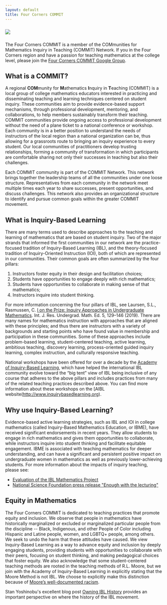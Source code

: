 ```yaml
---
layout: default
title: Four Corners COMMIT
---
```


<img src="{{ site.baseurl }}/images/COMMITlogo.jpg" class="img-responsive img-rounded" img style="margin-bottom: 10px; margin-top: 10px" style="width:100%"/>

<!-- <div class="row">
<div class="col-md-2 col-lg-2">
</div>
<div class="col-xs-12 col-sm-12 col-md-8 col-lg-8">
<div class="alert alert-info" role="alert">
<i class="fas fa-peace fa-lg"></i>&nbsp; This page is under construction!
</div>
</div>
<div class="col-md-2 col-lg-2"></div>
</div> -->
<br>

The Four Corners COMMIT is a member of the COMmunities for Mathematics Inquiry in Teaching (COMMIT) Network. If you in the Four Corners region and have a passion for teaching mathematics at the college level, please join the [Four Corners COMMIT Google Group](https://groups.google.com/g/4cornerscommit).

## What is a COMMIT?
A regional **COM**munity for **M**athematics **I**nquiry in **T**eaching (COMMIT) is a local group of college mathematics educators interested in practicing and disseminating teaching and learning techniques centered on student inquiry. These communities aim to provide evidence-based support mechanisms, through professional development, mentoring, and collaborations, to help members sustainably transform their teaching. COMMIT communities provide ongoing access to professional development without the need of a plane ticket to a national conference or workshop. Each community is in a better position to understand the needs of instructors of the local region than a national organization can be, thus allowing for a grassroots route to bringing an inquiry experience to every student. Our local communities of practitioners develop trusting relationships, forming a community of transformation in which participants are comfortable sharing not only their successes in teaching but also their challenges.

Each COMMIT community is part of the COMMIT Network. This network brings together the leadership teams of all the communities under one loose structure. Representatives from each community in the network meet multiple times each year to share successes, present opportunities, and discuss challenges. This network also provides an organizational structure to identify and pursue common goals within the greater COMMIT movement.

## What is Inquiry-Based Learning
There are many terms used to describe approaches to the teaching and learning of mathematics that are based on student inquiry. Two of the major strands that informed the first communities in our network are the practice-focused tradition of Inquiry-Based Learning (IBL), and the theory-focused tradition of Inquiry-Oriented Instruction (IOI), both of which are represented in our communities. Their common goals are often summarized by the four pillars:

1. Instructors foster equity in their design and facilitation choices;
2. Students have opportunities to engage deeply with rich mathematics;
3. Students have opportunities to collaborate in making sense of that mathematics;
4. Instructors inquire into student thinking.

For more information concerning the four pillars of IBL, see Laursen, S.L., Rasmussen, C. [I on the Prize: Inquiry Approaches in Undergraduate Mathematics](https://doi.org/10.1007/s40753-019-00085-6). Int. J. Res. Undergrad. Math. Ed. 5, 129–146 (2019). There are many names for mathematics instruction with approaches that are aligned with these principles; and thus there are instructors with a variety of backgrounds and starting points who have found value in membership and participation in these communities. Some of these approaches include problem-based learning, student-centered teaching, active learning, ambitious teaching, discovery learning, process-oriented guided inquiry learning, complex instruction, and culturally responsive teaching.

National workshops have been offered for over a decade by the [Academy of Inquiry-Based Learning](http://www.inquirybasedlearning.org), which have helped the international IBL community evolve toward the “big tent” view of IBL being inclusive of any course that adheres to the above pillars and includes practices from many of the related teaching practices described above. You can find more information about these workshops on the [AIBL website(http://www.inquirybasedlearning.org).

## Why use Inquiry-Based Learning?
Evidence-based active learning strategies, such as IBL and IOI in college mathematics (called Inquiry-Based Mathematics Education, or IBME), have received significant endorsements in recent years. They allow students to engage in rich mathematics and gives them opportunities to collaborate, while instructors inquire into student thinking and facilitate equitable engagement. IBME is associated with teaching mathematics for deeper understanding, and can have a significant and persistent positive impact on undergraduate women in mathematics as well as previously lower-achieving students. For more information about the impacts of inquiry teaching, please see:

- [Evaluation of the IBL Mathematics Project](https://www.colorado.edu/eer/sites/default/files/attached-files/iblmathreportall_050211.pdf)
- [National Science Foundation press release "Enough with the lecturing"](https://nsf.gov/news/news_summ.jsp?cntn_id=131403&org=NSF)

## Equity in Mathematics

The Four Corners COMMIT is dedicated to teaching practices that promote equity and inclusion. We observe that people in mathematics have historically marginalized or excluded or marginalized particular people from the discipline -- Black, Indigenous, and other People of Color including Hispanic and Latine people, women, and LGBTQ+ people, among others. We seek to undo the harm that these attitudes have caused. We view Inquiry-Based Learning as a way to advance equity and inclusion by deeply engaging students, providing students with opportunities to collaborate with their peers, focusing on student thinking, and making pedagogical choices that foster equity. We also acknowledge that some student-centered teaching methods are rooted in the teaching methods of R.L. Moore, but we join with the Academy of Inquiry-Based Learning in explicitly stating that the Moore Method is not IBL. We choose to explicitly make this distinction because of [Moore’s well-documented racism](http://www.math.buffalo.edu/mad/special/RLMoore-racist-math.html).

Stan Yoshinobu's excellent blog post [Owning IBL History](http://theiblblog.blogspot.com/2020/12/owning-ibl-history.html) provides an important perspective on where the history of the IBL movement.

<br>
